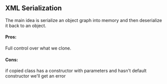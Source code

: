 ﻿## XML Serialization
The main idea is serialize an object graph into memory and then deserialize it back to an object.


#### Pros:
Full control over what we clone.

#### Cons:
if copied class has a constructor with parameters and hasn't default constructor we'll get an error